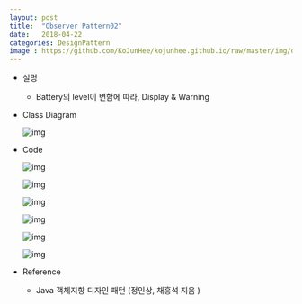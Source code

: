 ```yaml
---
layout: post
title:  "Observer Pattern02"
date:   2018-04-22
categories: DesignPattern
image : https://github.com/KoJunHee/kojunhee.github.io/raw/master/img/dpci.png
---
```


- 설명

  - Battery의 level이 변함에 따라, Display & Warning 

- Class Diagram

  ![img](https://github.com/KoJunHee/kojunhee.github.io/raw/master/img/obt01.png)

- Code

  ![img](https://github.com/KoJunHee/kojunhee.github.io/raw/master/img/obt02.png)

  ![img](https://github.com/KoJunHee/kojunhee.github.io/raw/master/img/obt03.png)

  ![img](https://github.com/KoJunHee/kojunhee.github.io/raw/master/img/obt04.png)

  ![img](https://github.com/KoJunHee/kojunhee.github.io/raw/master/img/obt05.png)

  ![img](https://github.com/KoJunHee/kojunhee.github.io/raw/master/img/obt06.png)

  ![img](https://github.com/KoJunHee/kojunhee.github.io/raw/master/img/obt07.png)


- Reference
  - Java 객체지향 디자인 패턴 (정인상, 채흥석 지음 )



